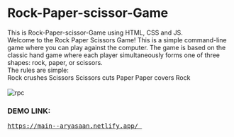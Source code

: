 # **Rock-Paper-scissor-Game** 

This is Rock-Paper-scissor-Game using HTML, CSS and JS.<br>
Welcome to the Rock Paper Scissors Game! This is a simple command-line game where you can play against the computer. The game is based on the classic hand game where each player simultaneously forms one of three shapes: rock, paper, or scissors.<br>
The rules are simple:<br>
Rock crushes Scissors
Scissors cuts Paper
Paper covers Rock
</br></br>
![rpc](https://github.com/aryasaan/Rock-Paper-Scissor-Game/assets/109032897/13452b96-701f-4801-9a0c-5b3f0a51817b)


### DEMO LINK:
<pre>
<a href="https://main--aryasaan.netlify.app/">https://main--aryasaan.netlify.app/ </a>
</pre>

